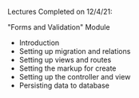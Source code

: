 Lectures Completed on 12/4/21:

"Forms and Validation" Module
* Introduction
* Setting up migration and relations
* Setting up views and routes
* Setting the markup for create
* Setting up the controller and view
* Persisting data to database